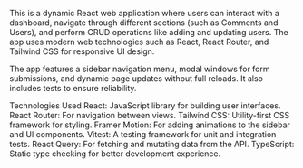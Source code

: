 This is a dynamic React web application where users can interact with a dashboard, navigate through different sections (such as Comments and Users), and perform CRUD operations like adding and updating users. The app uses modern web technologies such as React, React Router, and Tailwind CSS for responsive UI design.

The app features a sidebar navigation menu, modal windows for form submissions, and dynamic page updates without full reloads. It also includes tests to ensure reliability.

Technologies Used
React: JavaScript library for building user interfaces.
React Router: For navigation between views.
Tailwind CSS: Utility-first CSS framework for styling.
Framer Motion: For adding animations to the sidebar and UI components.
Vitest: A testing framework for unit and integration tests.
React Query: For fetching and mutating data from the API.
TypeScript: Static type checking for better development experience.


